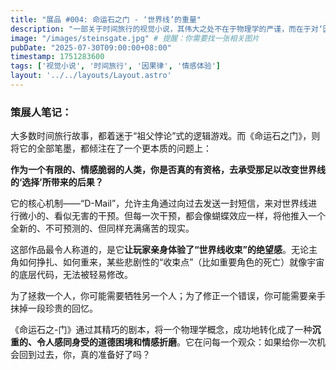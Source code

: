 ```yaml
---
title: "展品 #004: 命运石之门 - ‘世界线’的重量"
description: "一部关于时间旅行的视觉小说，其伟大之处不在于物理学的严谨，而在于对‘因果’的每一次微小改变所带来的、令人窒息的情感重量的极致描绘。"
image: "/images/steinsgate.jpg" # 提醒：你需要找一张相关图片
pubDate: "2025-07-30T09:00:00+08:00"
timestamp: 1751283600
tags: ['视觉小说', '时间旅行', '因果律', '情感体验']
layout: '../../layouts/Layout.astro'
---
```


### 策展人笔记：

大多数时间旅行故事，都着迷于“祖父悖论”式的逻辑游戏。而《命运石之门》，则将它的全部笔墨，都倾注在了一个更本质的问题上：

**作为一个有限的、情感脆弱的人类，你是否真的有资格，去承受那足以改变世界线的‘选择’所带来的后果？**

它的核心机制——“D-Mail”，允许主角通过向过去发送一封短信，来对世界线进行微小的、看似无害的干预。但每一次干预，都会像蝴蝶效应一样，将他推入一个全新的、不可预测的、但同样充满痛苦的现实。

这部作品最令人称道的，是它**让玩家亲身体验了“世界线收束”的绝望感**。无论主角如何挣扎、如何重来，某些悲剧性的“收束点”（比如重要角色的死亡）就像宇宙的底层代码，无法被轻易修改。

为了拯救一个人，你可能需要牺牲另一个人；为了修正一个错误，你可能需要亲手抹掉一段珍贵的回忆。

《命运石之-门》通过其精巧的剧本，将一个物理学概念，成功地转化成了一种**沉重的、令人感同身受的道德困境和情感折磨**。它在问每一个观众：如果给你一次机会回到过去，你，真的准备好了吗？
